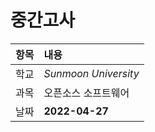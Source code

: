 # 중간고사

| 항목 | 내용 |
|:---:|:--|
| 학교 | *Sunmoon University* |
| 과목 | 오픈소스 소프트웨어 | 
| 날짜 | **2022-04-27** | 

